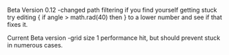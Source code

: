 Beta Version 0.12
-changed path filtering 
if you find yourself getting stuck try editing {  if angle > math.rad(40) then } to a lower number and see if that fixes it. 
 

Current Beta version 
-grid size 1
performance hit, but should prevent stuck in numerous cases. 

